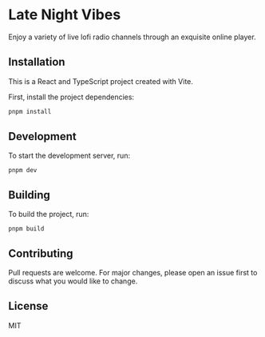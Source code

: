 # Late Night Vibes

Enjoy a variety of live lofi radio channels through an exquisite online player.

## Installation

This is a React and TypeScript project created with Vite.

First, install the project dependencies:

```sh
pnpm install
```

## Development

To start the development server, run:

```
pnpm dev
```

## Building

To build the project, run:

```
pnpm build
```

## Contributing

Pull requests are welcome. For major changes, please open an issue first to discuss what you would like to change.

## License

MIT
